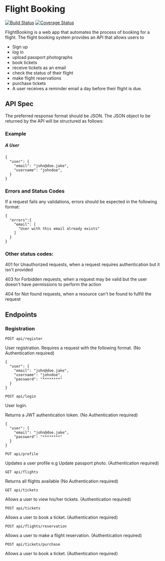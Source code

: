 # Flight Booking

[![Build Status](https://travis-ci.org/parseen254/FlightBooking.svg?branch=develop)](https://travis-ci.org/parseen254/FlightBooking)
[![Coverage Status](https://coveralls.io/repos/github/parseen254/FlightBooking/badge.svg?branch=develop)](https://coveralls.io/github/parseen254/FlightBooking?branch=develop)

FlightBooking is a web app that automates the process of booking for a flight.
The flight booking system provides an API that allows users to 

* Sign up
* log in
* upload passport photographs
* book tickets
* receive tickets as an email
* check the status of their flight
* make flight reservations
* purchase tickets
* A user receives a reminder email a day before their flight is due.

## API Spec
The preferred response format should be JSON.
The JSON object to be returned by the API will be structured as follows:
### Example
##### A User 
```source-json
{
  "user": {
    "email": "john@doe.jake",
    "username": "johndoe",
  }
}
```
### Errors and Status Codes
If a request fails any validations, errors should be expected in the following format:
```source-json
{
  "errors":{
    "email": [
      "User with this email already exists"
    ]
  }
}
```
### Other status codes:
401 for Unauthorized requests, when a request requires authentication but it isn't provided

403 for Forbidden requests, when a request may be valid but the user doesn't have permissions to perform the action

404 for Not found requests, when a resource can't be found to fulfill the request

## Endpoints
### Registration

`POST api/register`

User registration.
Requires a request with the following format. (No Authentication required)
```source-json
{
  "user": {
    "email": "john@doe.jake",
    "username": "johndoe",
    "password": "********"
  }
}
```
`POST api/login`

User login.

Returns a JWT authentication token. (No Authentication required)
```source-json
{
  "user": {
    "email": "john@doe.jake",
    "password": "********"
  }
}
```
`PUT api/profile`

Updates a user profile e.g Update passport photo. (Authentication required)

`GET api/flights`

Returns all flights available (No Authentication required)

`GET api/tickets` 

Allows a user to view his/her tickets. (Authentication required)

`POST api/tickets` 

Allows a user to book a ticket. (Authentication required)

`POST api/flights/reservation`

Allows a user to make a flight reservation. (Authentication required)

`POST api/tickets/purchase` 

Allows a user to book a ticket. (Authentication required)